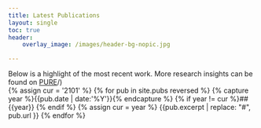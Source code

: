 ```yaml
---
title: Latest Publications
layout: single
toc: true
header:
    overlay_image: /images/header-bg-nopic.jpg

---
```

Below is a highlight of the most recent work. More research insights can be found on [PURE](https://research.tudelft.nl/en/persons/ms-pera)/)   
{% assign cur = '2101' %}
{% for pub in site.pubs reversed %}
{% capture year %}{{pub.date | date:'%Y'}}{% endcapture %}
{% if year != cur %}## {{year}} {% endif %}
{% assign cur = year %}
{{pub.excerpt | replace: "#", pub.url }}
{% endfor %}
